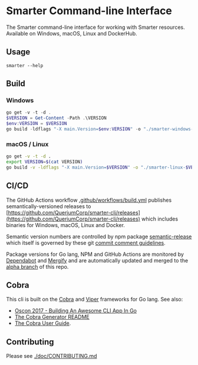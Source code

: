 # Smarter Command-line Interface

The Smarter command-line interface for working with Smarter resources. Available on Windows, macOS, Linux and DockerHub.

## Usage

```console
smarter --help
```

## Build

### Windows

```powershell
go get -v -t -d .
$VERSION = Get-Content -Path .\VERSION
$env:VERSION = $VERSION
go build -ldflags "-X main.Version=$env:VERSION" -o "./smarter-windows-${env:VERSION}.exe"
```

### macOS / Linux

```bash
go get -v -t -d .
export VERSION=$(cat VERSION)
go build -v -ldflags "-X main.Version=$VERSION" -o "./smarter-linux-$VERSION"
```


## CI/CD

The GitHub Actions workflow [.github/workflows/build.yml](./.github/workflows/build.yml) publishes semantically-versioned releases to [https://github.com/QueriumCorp/smarter-cli/releases](https://github.com/QueriumCorp/smarter-cli/releases) which includes binaries for Windows, macOS, Linux and Docker.

Semantic version numbers are controlled by npm package [semantic-release](https://www.npmjs.com/package/semantic-release) which itself is governed by these git [commit comment guidelines](./doc/SEMANTIC_VERSIONING.md).

Package versions for Go lang, NPM and GitHub Actions are monitored by [Dependabot](https://docs.github.com/en/code-security/dependabot) and [Mergify](https://mergify.com/) and are automatically updated and merged to the [alpha branch](https://github.com/QueriumCorp/smarter-cli/tree/alpha) of this repo.

## Cobra

This cli is built on the [Cobra](https://github.com/spf13/cobra) and [Viper](https://github.com/spf13/viper) frameworks for Go lang. See also:

- [Oscon 2017 - Building An Awesome CLI App In Go](https://spf13.com/presentation/building-an-awesome-cli-app-in-go-oscon/)
- [The Cobra Generator README](https://github.com/spf13/cobra-cli/blob/main/README.md)
- [The Cobra User Guide](https://github.com/spf13/cobra/blob/main/site/content/user_guide.md).

## Contributing

Please see [./doc/CONTRIBUTING.md](./doc/CONTRIBUTING.md)
